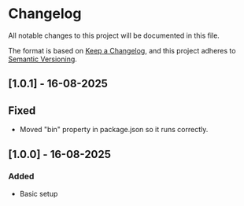 # Changelog

All notable changes to this project will be documented in this file.

The format is based on [Keep a Changelog](https://keepachangelog.com/en/1.1.0/),
and this project adheres to [Semantic Versioning](https://semver.org/spec/v2.0.0.html).

## [1.0.1] - 16-08-2025
## Fixed
- Moved "bin" property in package.json so it runs correctly.

## [1.0.0] - 16-08-2025
### Added
- Basic setup